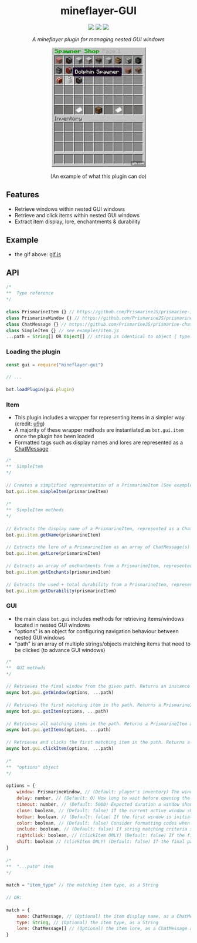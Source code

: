 <h1 align="center">mineflayer-GUI</h1>
<div align="center">
<img src="https://img.shields.io/npm/v/mineflayer-gui?style=flat-square">
<img src="https://img.shields.io/github/issues-raw/firejoust/mineflayer-gui?style=flat-square">
<img src="https://img.shields.io/github/issues-pr-raw/firejoust/mineflayer-gui?style=flat-square">
<p align="center"><i>A mineflayer plugin for managing nested GUI windows</i></p>
<img src="gui.gif">
<p>(An example of what this plugin can do)</p>
</div>

## Features
- Retrieve windows within nested GUI windows
- Retrieve and click items within nested GUI windows
- Extract item display, lore, enchantments & durability

## Example
- the gif above: [gif.js](examples/gif.js)

## API
```js
/*
**  Type reference
*/

class PrismarineItem {} // https://github.com/PrismarineJS/prismarine-item/blob/f8f80e992423efc4bb975eeb946dab92d389cf7b/index.d.ts#L7-L27
class PrismarineWindow {} // https://github.com/PrismarineJS/prismarine-windows/blob/55c8a6a71cc66a54b9ead4f48370884b9a0e8665/index.d.ts#L7-L191
class ChatMessage {} // https://github.com/PrismarineJS/prismarine-chat/blob/278b053a1a97ab6c0788d97c75f915461430b221/index.d.ts#L5-L64
class SimpleItem {} // see examples/item.js
...path = String[] OR Object[] // string is identical to object { type: "string" }
```
### Loading the plugin
```js
const gui = require("mineflayer-gui")

// ...

bot.loadPlugin(gui.plugin)

```
### Item
- This plugin includes a wrapper for representing items in a simpler way (credit: [u9g](https://github.com/u9g/simple-item))
- A majority of these wrapper methods are instantiated as `bot.gui.item` once the plugin has been loaded
- Formatted tags such as display names and lores are represented as a [ChatMessage](https://github.com/PrismarineJS/prismarine-chat/blob/278b053a1a97ab6c0788d97c75f915461430b221/index.d.ts#L5-L64)
```js
/*
**  SimpleItem
*/

// Creates a simplified representation of a PrismarineItem (See examples/item.js)
bot.gui.item.simpleItem(prismarineItem)

/*
**  SimpleItem methods
*/

// Extracts the display name of a PrismarineItem, represented as a ChatMessage (See examples/item.js)
bot.gui.item.getName(prismarineItem) 

// Extracts the lore of a PrismarineItem as an array of ChatMessage(s) (See examples/item.js)
bot.gui.item.getLore(prismarineItem)

// Extracts an array of enchantments from a PrismarineItem, represented as an array of Objects (See examples/item.js)
bot.gui.item.getEnchants(prismarineItem)

// Extracts the used + total durability from a PrismarineItem, represented as an Object (See examples/item.js)
bot.gui.item.getDurability(prismarineItem)
```
### GUI
- the main class `bot.gui` includes methods for retrieving items/windows located in nested GUI windows
- "options" is an object for configuring navigation behaviour between nested GUI windows
- "path" is an array of multiple strings/objects matching items that need to be clicked (to advance GUI windows)
```js
/*
**  GUI methods
*/

// Retrieves the final window from the given path. Returns an instance of a PrismarineWindow or null if nothing was found / window timed out.
async bot.gui.getWindow(options, ...path)

// Retrieves the first matching item in the path. Returns a PrismarineItem or null if no matches were found.
async bot.gui.getItem(options, ...path)

// Retrieves all matching items in the path. Returns a PrismarineItem array or null if no matches were found.
async bot.gui.getItems(options, ...path) 

// Retrieves and clicks the first matching item in the path. Returns a PrismarineItem or null if no matches were found.
async bot.gui.clickItem(options, ...path)

/*
**  "options" object
*/

options = {
    window: PrismarineWindow, // (Default: player's inventory) The window to start navigation from.
    delay: number, // (Default: 0) How long to wait before opening the next window
    timeout: number, // (Default: 5000) Expected duration a window should open within (in ms)
    close: boolean, // (Default: false) If the current active window should be closed beforehand
    hotbar: boolean, // (Default: false) If the first window is initiated directly from the hotbar (ie. using an item)
    color: boolean, // (Default: false) Consider formatting codes when matching items (ie: item colour)
    include: boolean, // (Default: false) If string matching criteria should be non-strict
    rightclick: boolean, // (clickItem ONLY) (Default: false) If the final path item should be right clicked
    shift: boolean // (clickItem ONLY) (Default: false) If the final path item should be shift clicked
}

/*
**  "...path" item
*/

match = "item_type" // the matching item type, as a String

// OR:

match = {
    name: ChatMessage, // (Optional) the item display name, as a ChatMessage
    type: String, // (Optional) the item type, as a String
    lore: ChatMessage[] // (Optional) the item lore, as a ChatMessage array
}
```
